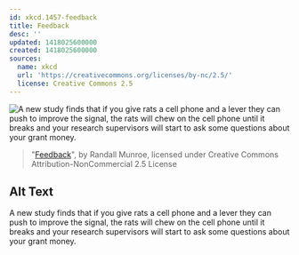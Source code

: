 ```yaml
---
id: xkcd.1457-feedback
title: Feedback
desc: ''
updated: 1418025600000
created: 1418025600000
sources:
  name: xkcd
  url: 'https://creativecommons.org/licenses/by-nc/2.5/'
  license: Creative Commons 2.5
---
```

![A new study finds that if you give rats a cell phone and a lever they can push to improve the signal, the rats will chew on the cell phone until it breaks and your research supervisors will start to ask some questions about your grant money.](https://imgs.xkcd.com/comics/feedback.png)
> "[Feedback](https://xkcd.com/1457/)", by Randall Munroe, licensed under Creative Commons Attribution-NonCommercial 2.5 License

## Alt Text
A new study finds that if you give rats a cell phone and a lever they can push to improve the signal, the rats will chew on the cell phone until it breaks and your research supervisors will start to ask some questions about your grant money.
